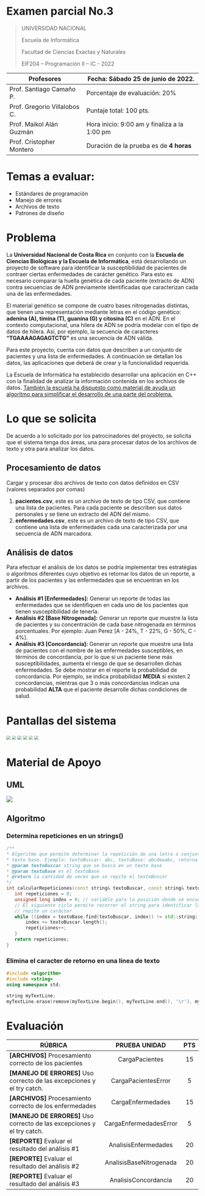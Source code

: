 # Examen parcial No.3

> UNIVERSIDAD NACIONAL
>
> Escuela de Informática
>
> Facultad de Ciencias Exactas y Naturales
>
> EIF204 – Programación II – IC - 2022

| Profesores                   | **Fecha**: Sábado 25 de junio de 2022. |
| ---------------------------- | --------------------------------------- |
| Prof. Santiago Camaño P.    | Porcentaje de evaluación: 20%           |
| Prof. Gregorio Villalobos C. | Puntaje total: 100 pts.                 |
| Prof. Maikol Alán Guzmán     | Hora inicio: 9:00 am y finaliza a la 1:00 pm |
| Prof. Cristopher Montero     | Duración de la prueba es de **4 horas** |

# Temas a evaluar:

- Estándares de programación
- Manejo de errores
- Archivos de texto
- Patrones de diseño

# Problema

La **Universidad Nacional de Costa Rica** en conjunto con la **Escuela de Ciencias Biológicas y la Escuela de Informática**, está desarrollando un proyecto de software para identificar la susceptibilidad de pacientes de contraer ciertas enfermedades de carácter genético. Para esto es necesario comparar la huella genética de cada paciente (extracto de ADN) contra secuencias de ADN previamente identificadas que caracterizan cada una de las enfermedades.

El material genético se compone de cuatro bases nitrogenadas distintas, que tienen una representación mediante letras en el código genético: **adenina (A), timina (T), guanina (G) y citosina (C)** en el ADN. En el contexto computacional, una hilera de ADN se podría modelar con el tipo de datos de hilera. Así, por ejemplo, la secuencia de caracteres **“TGAAAAGAGAGTCTG”** es una secuencia de ADN válida.

Para este proyecto, cuenta con datos que describen a un conjunto de pacientes y una lista de enfermedades. A continuación se detallan los datos, las aplicaciones que deberá de crear y la funcionalidad requerida.

La Escuela de Informática ha establecido desarrollar una aplicación en C++ con la finalidad de analizar la información contenida en los archivos de datos. <u>También la escuela ha dispuesto como material de ayuda un algoritmo para simplificar el desarrollo de una parte del problema.</u>

# Lo que se solicita

De acuerdo a lo solicitado por los patrocinadores del proyecto, se solicita que el sistema tenga dos áreas, una para procesar datos de los archivos de texto y otra para analizar los datos.

## Procesamiento de datos 

Cargar y procesar dos archivos de texto con datos definidos en CSV (valores separados por comas)

1. **pacientes.csv**, este es un archivo de texto de tipo CSV, que contiene una lista de pacientes. Para cada paciente se describen sus datos personales y se tiene un extracto del ADN del mismo.
2. **enfermedades.csv**, este es un archivo de texto de tipo CSV, que contiene una lista de enfermedades cada una caracterizada por una secuencia de ADN marcadora.

## Análisis de datos

Para efectuar el análisis de los datos se podría implementar tres estratégias o algoritmos  diferentes cuyo objetivo es retornar los datos de un reporte, a partir de los pacientes y las enfermedades que se encuentran en los archivos.

- **Análisis #1 [Enfermedades]:** Generar un reporte de todas las enfermedades que se identifiquen en cada uno de los pacientes que tienen susceptibilidad de tenerla.
- **Análisis #2 [Base Nitrogenada]:** Generar un reporte que muestre la lista de pacientes y su concentración de cada base nitrogenada en términos porcentuales. Por ejemplo: Juan Perez [A - 24%, T - 22%, G - 50%, C - 4%].
- **Análisis #3 [Concordancia]:** Generar un reporte que muestre una lista de pacientes con el nombre de las enfermedades susceptibles, en términos de concordancia, por lo que si un paciente tiene más susceptibilidades, aumenta el riesgo de que se desarrollen dichas enfermedades. Se debe mostrar en el reporte la probabilidad de concordancia. Por ejemplo, se indica probabilidad **MEDIA** si existen 2 concordancias, mientras que 3 o más concordancias indican una probabilidad **ALTA** que el paciente desarrolle dichas condiciones de salud.

# Pantallas del sistema

<img src="assets/Menu.png" style="zoom: 67%;"/>

<img src="assets/Carga_de_Pacientes.png" style="zoom:67%;" />

<img src="assets/Carga_de_Enfermedades.png" style="zoom:67%;" />

<img src="assets/Analisis_1.png" style="zoom:67%;" />

<img src="assets/Analisis_2.png" style="zoom:67%;" />

<img src="assets/Analisis_3.png" style="zoom:67%;" />

# Material de Apoyo

## UML

![](assets/uml_proyecto.png)

## Algoritmo

### Determina repeticiones en un strings()

```c++
/**
* Algoritmo que permite determinar la repetición de una letra o conjunto de letras en un
* texto base. Ejemplo: textoBuscar: abc, textoBase: abcdewabc, retorna 2 coincidencias
* @param textoBuscar string que se busca en un texto base
* @param textoBase es el textoBase
* @return la cantidad de veces que se repite el textoBuscar
*/
int calcularRepeticiones(const string& textoBuscar, const string& textoBase) {
   int repeticiones = 0;
   unsigned long index = 0; // variable para la posición donde se encuentra la letra
   // El siguiente ciclo permite recorrer el string para identificar las veces que se
   // repite un carácter
   while ((index = textoBase.find(textoBuscar, index)) != std::string::npos) {
       index += textoBuscar.length();
       repeticiones++;
   }
   return repeticiones;
}
```

### Elimina el caracter de retorno en una linea de texto

```c++
#include <algorithm>
#include <string>
using namespace std;

string myTextLine;
myTextLine.erase(remove(myTextLine.begin(), myTextLine.end(), '\r'), myTextLine.end());

```



# Evaluación

| RÚBRICA                                                      |      PRUEBA UNIDAD      | PTS  |
| ------------------------------------------------------------ | :---------------------: | :--: |
| **[ARCHIVOS]** Procesamiento correcto de los pacientes       |     CargaPacientes      |  15  |
| **[MANEJO DE ERRORES]** Uso correcto de las excepciones y el try catch. |   CargaPacientesError   |  5   |
| **[ARCHIVOS]** Procesamiento correcto de los enfermedades    |    CargaEnfermedades    |  15  |
| **[MANEJO DE ERRORES]** Uso correcto de las excepciones y el try catch. | CargaEnfermedadesError  |  5   |
| **[REPORTE]** Evaluar el resultado del análisis #1           |  AnalisisEnfermedades   |  20  |
| **[REPORTE]** Evaluar el resultado del análisis #2           | AnalisisBaseNitrogenada |  20  |
| **[REPORTE]** Evaluar el resultado del análisis #3           |  AnalisisConcordancia   |  20  |
